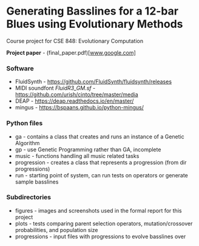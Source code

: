 # Generating Basslines for a 12-bar Blues using Evolutionary Methods
Course project for CSE 848: Evolutionary Computation

**Project paper** -  (final_paper.pdf)[www.google.com]

### Software
* FluidSynth - https://github.com/FluidSynth/fluidsynth/releases
* MIDI soundfont *FluidR3_GM.sf* - https://github.com/urish/cinto/tree/master/media
* DEAP - https://deap.readthedocs.io/en/master/
* mingus - https://bspaans.github.io/python-mingus/

### Python files
* ga - contains a class that creates and runs an instance of a Genetic Algorithm
* gp - use Genetic Programming rather than GA, incomplete
* music - functions handling all music related tasks
* progression - creates a class that represents a progression (from dir progressions)
* run - starting point of system, can run tests on operators or generate sample basslines

### Subdirectories
* figures - images and screenshots used in the formal report for this project
* plots - tests comparing parent selection operators, mutation/crossover probabilities, and population size
* progressions - input files with progressions to evolve basslines over
